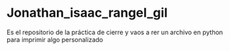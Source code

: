 # Jonathan_isaac_rangel_gil
Es el repositorio de la práctica de cierre y vaos a rer un archivo en python para imprimir algo personalizado
